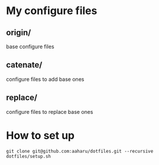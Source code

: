 My configure files
===================

origin/
-------------------
base configure files

catenate/
-------------------
configure files to add base ones

replace/
-------------------
configure files to replace base ones


How to set up
===================

```
git clone git@github.com:aaharu/dotfiles.git --recursive
dotfiles/setup.sh
```
